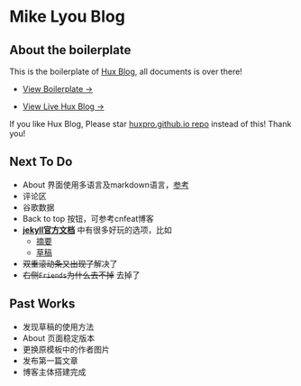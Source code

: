 # Mike Lyou Blog

## About the boilerplate

This is the boilerplate of [Hux Blog](https://github.com/Huxpro/huxpro.github.io), all documents is over there!

- [View Boilerplate &rarr;](http://huangxuan.me/huxblog-boilerplate/)

- [View Live Hux Blog &rarr;](http://huangxuan.me)

If you like Hux Blog, Please star [huxpro.github.io repo](https://github.com/Huxpro/huxpro.github.io) instead of this! Thank you!

## Next To Do

- About 界面使用多语言及markdown语言，[参考](https://github.com/Huxpro/huxpro.github.io#v181)
- 评论区
- 谷歌数据
- Back to top 按钮，可参考cnfeat博客
- **[jekyll官方文档](http://jekyllcn.com/docs/structure/)** 中有很多好玩的选项，比如
  - [摘要](http://jekyllcn.com/docs/posts/#%E6%96%87%E7%AB%A0%E6%91%98%E8%A6%81)
  - [草稿](http://jekyllcn.com/docs/drafts/)
- ~~双重滚动条又出现了~~解决了
- ~~右侧`Friends`为什么去不掉~~ 去掉了

## Past Works

- 发现草稿的使用方法
- About 页面稳定版本
- 更换原模板中的作者图片
- 发布第一篇文章
- 博客主体搭建完成
